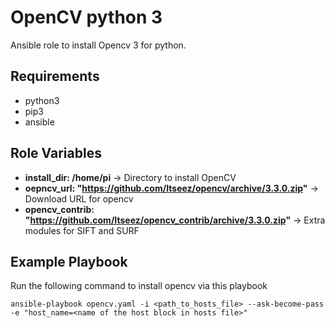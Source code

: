 OpenCV python 3
===============

Ansible role to install Opencv 3 for python.

Requirements
------------
 - python3
 - pip3
 - ansible

Role Variables
--------------

- **install_dir: /home/pi** -> Directory to install OpenCV
- **oepncv_url: "https://github.com/Itseez/opencv/archive/3.3.0.zip"** -> Download URL for opencv
- **opencv_contrib: "https://github.com/Itseez/opencv_contrib/archive/3.3.0.zip"** -> Extra modules for SIFT and SURF

Example Playbook
----------------
Run the following command to install opencv via this playbook

`ansible-playbook opencv.yaml -i <path_to_hosts_file> --ask-become-pass -e "host_name=<name of the host block in hosts file>"`
